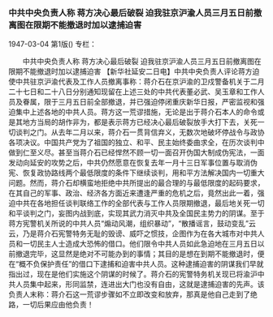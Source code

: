 ### 中共中央负责人称  蒋方决心最后破裂  迫我驻京沪渝人员三月五日前撤离图在限期不能撤退时加以逮捕迫害

1947-03-04
第1版()
专栏：

　　中共中央负责人称
    蒋方决心最后破裂
    迫我驻京沪渝人员三月五日前撤离图在限期不能撤退时加以逮捕迫害
    【新华社延安二日电】中共中央负责人评论蒋方迫使中共驻京沪渝代表及工作人员撤离事称：蒋介石在京沪渝的卫戍警备机关于二月二十七日和二十八日分别通知现留在上述三处的中共代表董必武、吴玉章和工作人员及眷属，限于三月五日前全部撤退，并已强迫停闭重庆新华日报，严密监视和强迫集中上述各地的中共人员。蒋方这一荒谬措施，无论是出于蒋介石本人的命令或是其地方当局的胡作非为，都是表示蒋方已经决心最后破裂放手大打下去，关死一切谈判之门。从去年二月以来，蒋介石一贯背信弃义，无数次地破坏停战令与政协各项决议。中国共产党为了祖国的独立、和平、民主始终委曲求全，在历次谈判中做到仁至义尽。甚至当蒋介石已经悍然不顾一切一面召开伪国大制成伪宪法，一面发动向延安的攻势之后，中共仍然愿意在恢复去年一月十三日军事位置与取消伪宪、恢复政协路线两个最低限度的条件下继续谈判，用和平方法解决国内一切重大问题。然而，蒋介石却横蛮地拒绝中共所提出的最合理的与最低限度的起码要求，在其自己的军事、政治、经济各方面近来遭逢严重的危机之后，竟然出此一着，强迫中共在各地担任谈判联络工作的全部代表与工作人员限期撤退，最后地关死一切和平谈判之门，妄图内战到底，实现其武力消灭中共及全国民主势力的阴谋。至于蒋方宪警机关所说的中共人员“煽动风潮，组织暴动”，“散播谣言，鼓动变乱”云云，乃是蒋介石宪警特务无耻的毁谤、威吓之惯技，企图作为在各大城市对中共人员和一切民主人士造成大恐怖的借口。他们限令中共人员如此急迫地在三月五日以前撤退完毕，这显然是绝对不可能办到的事情；其目的是想在到期不能撤退时，便在“概不负保护责任”的借口下逮捕和迫害中共人员。这种逮捕迫害的阴谋我们早就指出过，现在是他们实施这个阴谋的时候了。蒋介石的宪警特务机关现已将渝沪中共人员集中起来，形同监禁，连进出大门也没有自由，这就是逮捕迫害的先声。该负责人末称：蒋介石这一荒谬步骤如不立即改变和放弃，那真是他自己走到了绝路，一切后果应由他负责！
